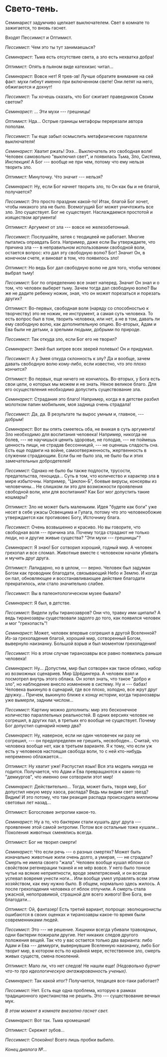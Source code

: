 # Свето-тень.

Семинарист задумчиво щелкает выключателем. Свет в комнате то зажигается, то вновь гаснет. 

Входят Пессимист и Оптимист.

*Пессимист:* Чем это ты тут занимаешься?

*Семинарист:* Тьма есть отсутствие света, а зло есть нехватка добра!

*Оптимист:* Опять в пьяном виде катехизис читал...

*Семинарист:* Вовсе нет! Я трев-зв! Лучше обратите внимание на сей факт: мухи гибнут именно при включенном свете! Они летят на него, обжигаются и дохнут!

*Пессимист:* Ты хочешь сказать, что Бог сжигает праведников Своим светом?

*Семинарист:* ... Эти мухи --- грешницы!

*Оптимист:* Нда... Острые границы метафоры перерезали автора пополам.

*Пессимист:* Ты еще забыл осмыслить метафизические параллели выключателя!

*Семинарист:* Хватит ржать! Эээ... Выключатель это свободная воля! Человек самовольно "выключил свет", и появилась Тьма, Зло, Система, Инспекция! А Бог --- вообще не при чем, потому что ему нельзя творить зло.

*Оптимист:* Минуточку. Что значит --- нельзя? <!--(в смысле, если есть Цель, то можно, как средство)-->

*Семинарист:* Ну, если Бог начнет творить зло, то Он как бы и не благой, получается?

*Пессимист:* Это просто праздник какой-то! Итак, благой Бог хочет, чтобы никакого зла не было. Всемогущий Бог может уничтожить все зло. Зло существует. Бог не существует. Наслаждаемся простотой и изяществом аргумента!

*Оптимист:* Аргумент от зла --- вовсе не железобетонный.

*Пессимист:* Послушайте, затея с теодицеей не работает. Многие пытались оправдать Бога. Например, даже если Вы утверждаете, что причина зла --- в неправильном использовании свободной воли, остается вопрос: кто дал эту свободную волю? Бог! Значит Он, в конечном счете, и виноват в том, что появилось зло!

*Оптимист:* Но ведь Бог дал свободную волю не для того, чтобы человек выбрал тьму!

*Пессимист:* Бог по определению все знает наперед. Значит Он знал и о том, что человек выберет тьму. Зачем тогда дал свободную волю? Вы же не дадите ребенку ножик, зная, что он может порезаться и порезать других?

*Оптимист:* Во-первых, свободная воля (наряду со способностью к творчеству) это не ножик, не инструмент, а самая суть человека. То есть вопрос был в том, творить человека, или нет, а не в том, давать ли ему свободную волю, как дополнительную опцию. Во-вторых, Адам и Ева были не детьми, а зрелыми людьми, добрыми по природе.

<!-- вернуться к этому вопросу в диалоге о вечных муках: зачем вообще творить человека, если большая часть отправляется в муку?-->

*Пессимист:* Так откуда зло, если Бог его не творил?

*Семинарист:* Змей был хитрее всех зверей полевых! Он и придумал.

*Пессимист:* А у Змея откуда склонность к злу? Да и вообще, зачем давать свободную волю кому-либо, если известно, что это плохо кончится?

*Оптимист:* Во первых, еще ничего не кончилось. Во-вторых, у Бога есть свои цели, о которых мы можем и не знать. Некое великое благо. Для его осуществления необходимо допустить существование зла.

*Семинарист:* Страдания это благо! Например, когда я в детстве разбил молотком папин мобильник, моя задница очень страдала!

*Пессимист:* Да, да. В результате ты вырос умным и, главное, --- добрым!

*Семинарист:* Вот вы опять смеетесь оба, не вникая в суть аргумента! Зло необходимо для воспитания человека! Например, никогда не болев, --- не научишься ценить здоровье, не голодав, --- не поймешь ценность пищи, не страдав бессонницей, --- не оценишь сладость сна. Есть еще подвиги на войне, самоотверженность, жертвенность в служении страдающим. Если бы не было зла, не было бы и этих замечательных добродетелей!

*Пессимист:* Однако не было бы также подлости, трусости, предательства, геноцида... Суть в том, что количество и характер зла в мире избыточны. Например, "Циклон-Б", боевые вирусы, консервы из человечины... Не слишком ли это для возможности проявления свободной воли, или для воспитания? Как Бог мог допустить такие кошмары?

*Оптимист:* <!--Бог не может вмешаться чуть-чуть. Даже ты каждый раз будешь говорить, что зла осталось слишком много, и надо бы еще убавить. И в конце концов совсем не останется места для свободы воли. К тому же корень нравственного зла --- в отвержении Бога.--> Зло не может быть маленьким. Идея "будете как боги" уже несет в себе ужасы Освенцима и Гулага, потому что это человекобожие утверждается как противовес Богу, Источнику блага.

<!--Есть некие законы: если ударить в сердце острым предметом, оно остановится. Если не кормить собаку, она умрет. Итак --- или все, или ничего. Либо --- свободная воля, либо --- роботы.-->

*Пессимист:* Очень возвышенно и красиво. Но вы говорите, что свободная воля --- причина зла. Почему тогда страдают не только люди, но и другие живые существа? "Эти мухи --- грешницы"?

*Семинарист:* Я знаю! Бог сотворил хороший, годный мир. А человек грехопал и все сломал. Животные вместе с человеком начали убивать и мучить друг друга.

*Оптимист:* Лапидарно, но в целом, --- верно. Человек был задуман Богом как проводник благодати, связывающий Небо и Землю. И когда он пал, обновляющее и восстанавливающее действие благодати прекратилось, или стало значительно слабее.

*Пессимист:* Вы в палеонтологическом музее бывали?

*Семинарист:* Я был, в детстве.

*Пессимист:* Видели зубы тиранозавров? Они что, травку ими щипали? А ведь тиранозавры существовали задолго до того, как появился человек и мог "грехопасть"!

*Семинарист:* Может, человек впервые согрешил в другой Вселенной? Из-за грехопадения благой, хороший мир, сотворенный Богом, вывернуло наизнанку. Большой взрыв и был моментом грехопадения!

*Пессимист:* Но в этом случае тиранозавры все равно появились раньше человека!

*Семинарист:* Ну... Допустим, мир был сотворен как такое облако, набор из возможных сценариев. Мир Шрёдингера. А человек взял и посмотрел внутрь этого облака. Он хотел знать, что такое "добро и зло", но наблюдение внесло изменение в систему. Ну и --- бабах! Человека выкинуло в сценарий, где все плохо, холодно, все жрут друг дружку... Причем, выкинуло ближе к концу истории, когда тиранозавры уже вымерли, задним числом...

*Пессимист:* Картину можно дополнить: мир это бесконечное количество параллельных реальностей. В одних версиях человек не согрешил, в других пал, в третьих его вообще не существует. Почему Бог допустил сценарий номер два?

*Семинарист:* Ну, наверное, если ни один человечек ни разу не согрешил, --- он предопределен не грешить, несвободен... Считай, что человека вообще нет, как в третьем варианте. Я к тому, что если уж есть у человеков настоящая свобода воли, то с ней кто-нибудь непременно облажается...

<!--*Пессимист:* Получается, Адама и Еву "размазало" по обезъяноподобным предкам на протяжении тысяч лет?-->

<!--*Семинарист:* Ну как-то так... -->

*Оптимист:* Ну хватит уже! Распустил язык! Вся эта модель никуда не годится. Получается, что Адам и Ева превращаются к каких-то "демиургов", что именно они сотворили этот мир!

*Семинарист:* Действительно... Тогда, может быть, творя мир, Бог допустил некую меру хаоса, распада? Ведь мы видим свет звезд? Видим! И это потому, что там реакция распада происходила миллионы световых лет назад... 

*Оптимист:* Богословие энтропии какое-то.

*Семинарист:* Ну а то, что бактерии стали кушать друг друга --- проявление этой самой энтропии. Потом все остальные тоже кушали... Поколения животных сменялись всегда.

*Оптимист:* Бог не творил смерти!

*Семинарист:* Что если речь --- о разных смертях? Может быть изначально животные жили очень долго, а умирая, --- не страдали? Смерть не имела своего "жала". Человек вообще кушал яблоки со свойством регенерации тканей и не мёр вовсе. У него было тонкое чутье на всякие неприятности, вроде землетрясений, и он всегда успевал вовремя унести ноги... Или вообще умел управлять всем этим хозяйством, как ему нужно было. В общем, нормально здесь жилось. А после грехопадения человека от яблок отлучили. А смерть стала ужасной, непоправимой, страшной для всего живого! Вне Бога, вне благодати...

*Оптимист:* Ой, фантазер! Есть третий вариант, попроще: эволюционисты ошибаются в своих оценках и тиранозавры какое-то время были современниками людей.

*Пессимист:* Это --- не решение. Хищники всегда убивали травоядных, одни бактерии пожирали другие. Нет никаких следов другого положения вещей. Так что у вас остается только два варианта: либо Адам и Ева --- демиурги, вывернувшие Вселенную наизнанку, либо Бог творит мир, в котором есть по крайней мере, естественное зло, смерть живых существ, смена поколений.

*Оптимист:* Мало ли, что нет следов! Не нашли еще! *(Недовольно бурчит что-то про идеологическую ангажированность ученых)*.

*Семинарист:* Так какой итог? Получается, теодицея все-таки работает?

*Пессимист:* Нет. Есть еще одна проблема, которую в рамках традиционного христианства не решить. Это --- существование вечных мук.

*В этом момент в комнате внезапно гаснет свет.*

<!--*Семинарист*: Может не стоит сейчас об Аде? ...-->

*Семинарист:* Вот так. Тьма кромешная!

*Оптимист:* Скрежет зубов...

*Пессимист:* Спокойно! Всего лишь пробки выбило.

*Конец диалога №...*

<!--научен диаволом, вздумал смущать святую братию всякими соблазны и беззакониями. А бежал он, Гришка, к границе литовской,-->
